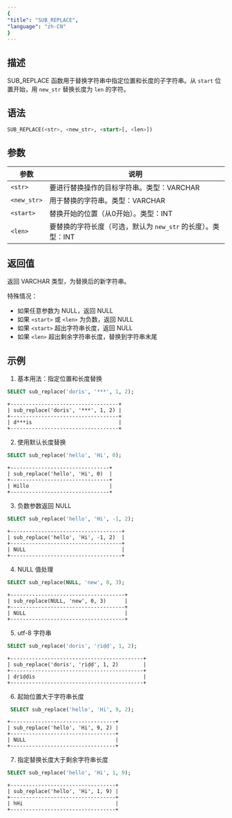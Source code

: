 ```yaml
---
{
"title": "SUB_REPLACE",
"language": "zh-CN"
}
---
```


## 描述

SUB_REPLACE 函数用于替换字符串中指定位置和长度的子字符串。从 `start` 位置开始，用 `new_str` 替换长度为 `len` 的字符。

## 语法

```sql
SUB_REPLACE(<str>, <new_str>, <start>[, <len>])
```

## 参数

| 参数 | 说明 |
| ---------- | ----------------------------------------- |
| `<str>` | 要进行替换操作的目标字符串。类型：VARCHAR |
| `<new_str>` | 用于替换的字符串。类型：VARCHAR |
| `<start>` | 替换开始的位置（从0开始）。类型：INT |
| `<len>` | 要替换的字符长度（可选，默认为 `new_str` 的长度）。类型：INT |

## 返回值

返回 VARCHAR 类型，为替换后的新字符串。

特殊情况：
- 如果任意参数为 NULL，返回 NULL
- 如果 `<start>` 或 `<len>` 为负数，返回 NULL
- 如果 `<start>` 超出字符串长度，返回 NULL
- 如果 `<len>` 超出剩余字符串长度，替换到字符串末尾

## 示例

1. 基本用法：指定位置和长度替换
```sql
SELECT sub_replace('doris', '***', 1, 2);
```
```text
+-----------------------------------+
| sub_replace('doris', '***', 1, 2) |
+-----------------------------------+
| d***is                            |
+-----------------------------------+
```

2. 使用默认长度替换
```sql
SELECT sub_replace('hello', 'Hi', 0);
```
```text
+--------------------------------+
| sub_replace('hello', 'Hi', 0)  |
+--------------------------------+
| Hillo                          |
+--------------------------------+
```

3. 负数参数返回 NULL
```sql
SELECT sub_replace('hello', 'Hi', -1, 2);
```
```text
+------------------------------------+
| sub_replace('hello', 'Hi', -1, 2)  |
+------------------------------------+
| NULL                               |
+------------------------------------+
```

4. NULL 值处理
```sql
SELECT sub_replace(NULL, 'new', 0, 3);
```
```text
+-------------------------------------+
| sub_replace(NULL, 'new', 0, 3)      |
+-------------------------------------+
| NULL                                |
+-------------------------------------+
```

5. utf-8 字符串
```sql
SELECT sub_replace('doris', 'ṛìḍḍ', 1, 2);
```

```text
+-------------------------------------------+
| sub_replace('doris', 'ṛìḍḍ', 1, 2)        |
+-------------------------------------------+
| dṛìḍḍis                                   |
+-------------------------------------------+
```

6. 起始位置大于字符串长度
```sql
 SELECT sub_replace('hello', 'Hi', 9, 2);
```

```text
+----------------------------------+
| sub_replace('hello', 'Hi', 9, 2) |
+----------------------------------+
| NULL                             |
+----------------------------------+
```

7. 指定替换长度大于剩余字符串长度
```sql
SELECT sub_replace('hello', 'Hi', 1, 9);
```

```text
+----------------------------------+
| sub_replace('hello', 'Hi', 1, 9) |
+----------------------------------+
| hHi                              |
+----------------------------------+
```